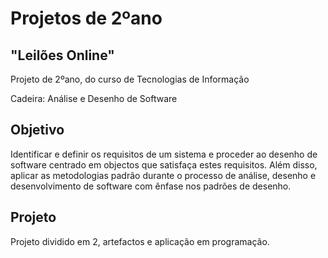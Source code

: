 # Projetos de 2ºano
## "Leilões Online"
Projeto de 2ºano, do curso de Tecnologias de Informação 

Cadeira: Análise e Desenho de Software

## Objetivo

Identificar e definir os requisitos de um sistema e proceder ao desenho de software centrado em objectos que satisfaça estes requisitos. 
Além disso, aplicar as metodologias padrão durante o processo de análise, desenho e desenvolvimento de software com ênfase nos padrões de desenho.

## Projeto
Projeto dividido em 2, artefactos e aplicação em programação.
